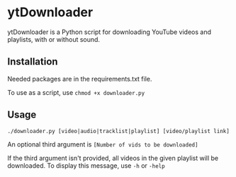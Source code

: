 # ytDownloader
ytDownloader is a Python script for downloading YouTube videos and playlists, with or without sound.

## Installation
Needed packages are in the requirements.txt file.

To use as a script, use `chmod +x downloader.py`

## Usage
`./downloader.py [video|audio|tracklist|playlist] [video/playlist link] `

An optional third argument is `[Number of vids to be downloaded]`

If the third argument isn't provided, all videos in the given playlist will be downloaded.
To display this message, use `-h` or `-help`


